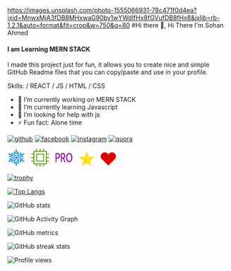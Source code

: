 

https://images.unsplash.com/photo-1555066931-78c471f0d4ea?ixid=MnwxMjA3fDB8MHxwaG90by1wYWdlfHx8fGVufDB8fHx8&ixlib=rb-1.2.1&auto=format&fit=crop&w=750&q=80
#Hi there 👋, Hi There  I'm Sohan  Ahmed
#### I am Learning MERN STACK


I made this project just for fun, it allows you to create nice and simple GitHub Readme files that you can copy/paste and use in your profile.

Skills:  / REACT / JS / HTML / CSS

- 🔭 I’m currently working on MERN STACK 
- 🌱 I’m currently learning Javascript 
- 🤔 I’m looking for help with js 
- ⚡ Fun fact: Alone time 


[<img src='https://cdn.jsdelivr.net/npm/simple-icons@3.0.1/icons/github.svg' alt='github' height='40'>](https://github.com/asohan-ahmed)  [<img src='https://cdn.jsdelivr.net/npm/simple-icons@3.0.1/icons/facebook.svg' alt='facebook' height='40'>](https://www.facebook.com/ibrahimhate)  [<img src='https://cdn.jsdelivr.net/npm/simple-icons@3.0.1/icons/instagram.svg' alt='instagram' height='40'>](https://www.instagram.com/imsohanahmed/)  [<img src='https://cdn.jsdelivr.net/npm/simple-icons@3.0.1/icons/quora.svg' alt='quora' height='40'>](Md-Kalil-1-1)  

<a href='https://archiveprogram.github.com/'><img src='https://raw.githubusercontent.com/acervenky/animated-github-badges/master/assets/acbadge.gif' width='40' height='40'></a> <a href='https://docs.github.com/en/developers'><img src='https://raw.githubusercontent.com/acervenky/animated-github-badges/master/assets/devbadge.gif' width='40' height='40'></a> <a href='https://github.com/pricing'><img src='https://raw.githubusercontent.com/acervenky/animated-github-badges/master/assets/pro.gif' width='40' height='40'></a> <a href='https://stars.github.com/'><img src='https://raw.githubusercontent.com/acervenky/animated-github-badges/master/assets/starbadge.gif' width='35' height='35'></a> <a href='https://docs.github.com/en/github/supporting-the-open-source-community-with-github-sponsors'><img src='https://raw.githubusercontent.com/acervenky/animated-github-badges/master/assets/sponsorbadge.gif' width='35' height='35'></a> 

[![trophy](https://github-profile-trophy.vercel.app/?username=asohan-ahmed)](https://github.com/ryo-ma/github-profile-trophy)

[![Top Langs](https://github-readme-stats.vercel.app/api/top-langs/?username=asohan-ahmed)](https://github.com/anuraghazra/github-readme-stats)

![GitHub stats](https://github-readme-stats.vercel.app/api?username=asohan-ahmed&show_icons=true)  

![GitHub Activity Graph](https://activity-graph.herokuapp.com/graph?username=asohan-ahmed)  

![GitHub metrics](https://metrics.lecoq.io/asohan-ahmed)  

![GitHub streak stats](https://github-readme-streak-stats.herokuapp.com/?user=asohan-ahmed)  

![Profile views](https://gpvc.arturio.dev/asohan-ahmed)  
